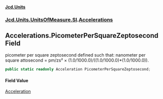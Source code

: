 #### [Jcd.Units](index.md 'index')
### [Jcd.Units.UnitsOfMeasure.SI](Jcd.Units.UnitsOfMeasure.SI.md 'Jcd.Units.UnitsOfMeasure.SI').[Accelerations](Accelerations.md 'Jcd.Units.UnitsOfMeasure.SI.Accelerations')

## Accelerations.PicometerPerSquareZeptosecond Field

picometer per square zeptosecond defined such that: nanometer per square attosecond = pm/zs² × (1.0/1000.0)/((1.0/1000.0)*(1.0/1000.0)).

```csharp
public static readonly Acceleration PicometerPerSquareZeptosecond;
```

#### Field Value
[Acceleration](Acceleration.md 'Jcd.Units.UnitTypes.Acceleration')